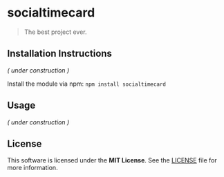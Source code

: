 # socialtimecard

> The best project ever.

## Installation Instructions

*( under construction )*

Install the module via npm: `npm install socialtimecard`

## Usage

*( under construction )*

## License

This software is licensed under the **MIT License**. See the [LICENSE](LICENSE) file for more information.
